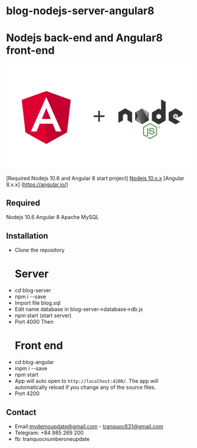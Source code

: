 # blog-nodejs-server-angular8
# Nodejs back-end and Angular8 front-end

![logo](logo.png "Logo")

[Required Nodejs 10.6 and Angular 8 start project]
[Nodejs 10.x.x](https://nodejs.org) 
[Angular 8.x.x] (https://angular.io/)

## Required
Nodejs 10.6
Angular 8
Apache MySQL

## Installation

- Clone the repository
    # Server
- cd blog-server
- npm i --save
- Import file blog.sql
- Edit name database in blog-server->database->db.js
- npm start (start server)
- Port 4000
Then
    # Front end
- cd blog-angular
- inpm i --save
- npm start 
- App will auto open to `http://localhost:4200/`. The app will automatically reload if you change any of the source files.
- Port 4200


## Contact
- Email:mydemoupdate@gmail.com - tranquoc631@gmail.com
- Telegram: +84 985 269 200
- fb: tranquocnumberoneupdate

